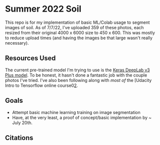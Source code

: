 # Summer 2022 Soil

This repo is for my implementation of basic ML/Colab usage to segment images of soil. As of 7/7/22, I've uploaded 359 of these photos, each resized from their original 4000 x 6000 size to 450 x 600. This was mostly to reduce upload times (and having the images be that large wasn't really necessary).

## Resources Used

The current pre-trained model I'm trying to use is the [Keras DeepLab v3 Plus model][1]. To be honest, it hasn't done a fantastic job with the couple photos I've tried.
I've also been following along with *most of* the [Udacity Intro to Tensorflow online course0[2].

## Goals
* Attempt basic machine learning training on image segmentation
* Have, at the very least, a proof of concept/basic implementation by ~ July 20th.

## Citations
[1]: https://github.com/bonlime/keras-deeplab-v3-plus
[2]: https://learn.udacity.com/courses/ud187
